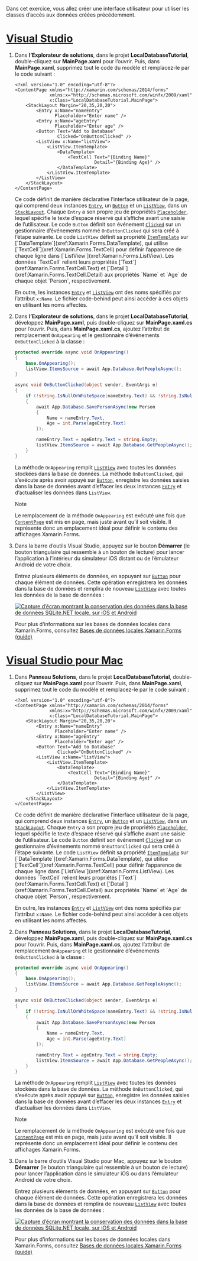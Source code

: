 Dans cet exercice, vous allez créer une interface utilisateur pour utiliser les classes d’accès aux données créées précédemment.

# <a name="visual-studiotabvswin"></a>[Visual Studio](#tab/vswin)

1. Dans **l’Explorateur de solutions**, dans le projet **LocalDatabaseTutorial**, double-cliquez sur **MainPage.xaml** pour l’ouvrir. Puis, dans **MainPage.xaml**, supprimez tout le code du modèle et remplacez-le par le code suivant :

    ```xaml
    <?xml version="1.0" encoding="utf-8"?>
    <ContentPage xmlns="http://xamarin.com/schemas/2014/forms"
                 xmlns:x="http://schemas.microsoft.com/winfx/2009/xaml"
                 x:Class="LocalDatabaseTutorial.MainPage">
        <StackLayout Margin="20,35,20,20">
            <Entry x:Name="nameEntry"
                   Placeholder="Enter name" />
            <Entry x:Name="ageEntry"
                   Placeholder="Enter age" />
            <Button Text="Add to Database"
                    Clicked="OnButtonClicked" />
            <ListView x:Name="listView">
                <ListView.ItemTemplate>
                    <DataTemplate>
                        <TextCell Text="{Binding Name}"
                                  Detail="{Binding Age}" />
                    </DataTemplate>
                </ListView.ItemTemplate>
            </ListView>
        </StackLayout>
    </ContentPage>
    ```

    Ce code définit de manière déclarative l’interface utilisateur de la page, qui comprend deux instances [`Entry`](xref:Xamarin.Forms.Entry), un [`Button`](xref:Xamarin.Forms.Button) et un [`ListView`](xref:Xamarin.Forms.ListView), dans un [`StackLayout`](xref:Xamarin.Forms.StackLayout). Chaque `Entry` a son propre jeu de propriétés [`Placeholder`](xref:Xamarin.Forms.Entry.Placeholder), lequel spécifie le texte d’espace réservé qui s’affiche avant une saisie de l’utilisateur. Le code `Button` définit son événement [`Clicked`](xref:Xamarin.Forms.Button.Clicked) sur un gestionnaire d’événements nommé `OnButtonClicked` qui sera créé à l’étape suivante. Le code `ListView` définit sa propriété [`ItemTemplate`](xref:Xamarin.Forms.ItemsView`1.ItemTemplate) sur [`DataTemplate`](xref:Xamarin.Forms.DataTemplate), qui utilise [`TextCell`](xref:Xamarin.Forms.TextCell) pour définir l’apparence de chaque ligne dans [`ListView`](xref:Xamarin.Forms.ListView). Les données `TextCell` relient leurs propriétés [`Text`](xref:Xamarin.Forms.TextCell.Text) et [`Detail`](xref:Xamarin.Forms.TextCell.Detail) aux propriétés `Name` et `Age` de chaque objet `Person`, respectivement.

    En outre, les instances [`Entry`](xref:Xamarin.Forms.Entry) et [`ListView`](xref:Xamarin.Forms.ListView) ont des noms spécifiés par l’attribut `x:Name`. Le fichier code-behind peut ainsi accéder à ces objets en utilisant les noms affectés.

1. Dans **l’Explorateur de solutions**, dans le projet **LocalDatabaseTutorial**, développez **MainPage.xaml**, puis double-cliquez sur **MainPage.xaml.cs** pour l’ouvrir. Puis, dans **MainPage.xaml.cs**, ajoutez l’attribut de remplacement `OnAppearing` et le gestionnaire d’événements `OnButtonClicked` à la classe :

    ```csharp
    protected override async void OnAppearing()
    {
        base.OnAppearing();
        listView.ItemsSource = await App.Database.GetPeopleAsync();
    }

    async void OnButtonClicked(object sender, EventArgs e)
    {
        if (!string.IsNullOrWhiteSpace(nameEntry.Text) && !string.IsNullOrWhiteSpace(ageEntry.Text))
        {
            await App.Database.SavePersonAsync(new Person
            {
                Name = nameEntry.Text,
                Age = int.Parse(ageEntry.Text)
            });

            nameEntry.Text = ageEntry.Text = string.Empty;
            listView.ItemsSource = await App.Database.GetPeopleAsync();
        }
    }
    ```

    La méthode `OnAppearing` remplit [`ListView`](xref:Xamarin.Forms.ListView) avec toutes les données stockées dans la base de données. La méthode `OnButtonClicked`, qui s’exécute après avoir appuyé sur [`Button`](xref:Xamarin.Forms.Button), enregistre les données saisies dans la base de données avant d’effacer les deux instances [`Entry`](xref:Xamarin.Forms.Entry) et d’actualiser les données dans `ListView`.

    > [!NOTE]
    > Le remplacement de la méthode `OnAppearing` est exécuté une fois que [`ContentPage`](xref:Xamarin.Forms.ContentPage) est mis en page, mais juste avant qu’il soit visible. Il représente donc un emplacement idéal pour définir le contenu des affichages Xamarin.Forms.

1. Dans la barre d’outils Visual Studio, appuyez sur le bouton **Démarrer** (le bouton triangulaire qui ressemble à un bouton de lecture) pour lancer l’application à l’intérieur du simulateur iOS distant ou de l’émulateur Android de votre choix.

    Entrez plusieurs éléments de données, en appuyant sur [`Button`](xref:Xamarin.Forms.Button) pour chaque élément de données. Cette opération enregistrera les données dans la base de données et remplira de nouveau [`ListView`](xref:Xamarin.Forms.ListView) avec toutes les données de la base de données :

    [![Capture d’écran montrant la conservation des données dans la base de données SQLite.NET locale, sur iOS et Android](../images/consume-data-access-classes.png "Conservation des données dans la base de données locale")](../images/consume-data-access-classes-large.png#lightbox "Conservation des données dans la base de données locale")

    Pour plus d’informations sur les bases de données locales dans Xamarin.Forms, consultez [Bases de données locales Xamarin.Forms (guide)](~/xamarin-forms/app-fundamentals/databases.md)

# <a name="visual-studio-for-mactabvsmac"></a>[Visual Studio pour Mac](#tab/vsmac)

1. Dans **Panneau Solutions**, dans le projet **LocalDatabaseTutorial**, double-cliquez sur **MainPage.xaml** pour l’ouvrir. Puis, dans **MainPage.xaml**, supprimez tout le code du modèle et remplacez-le par le code suivant :

    ```xaml
    <?xml version="1.0" encoding="utf-8"?>
    <ContentPage xmlns="http://xamarin.com/schemas/2014/forms"
                 xmlns:x="http://schemas.microsoft.com/winfx/2009/xaml"
                 x:Class="LocalDatabaseTutorial.MainPage">
        <StackLayout Margin="20,35,20,20">
            <Entry x:Name="nameEntry"
                   Placeholder="Enter name" />
            <Entry x:Name="ageEntry"
                   Placeholder="Enter age" />
            <Button Text="Add to Database"
                    Clicked="OnButtonClicked" />
            <ListView x:Name="listView">
                <ListView.ItemTemplate>
                    <DataTemplate>
                        <TextCell Text="{Binding Name}"
                                  Detail="{Binding Age}" />
                    </DataTemplate>
                </ListView.ItemTemplate>
            </ListView>
        </StackLayout>
    </ContentPage>
    ```

    Ce code définit de manière déclarative l’interface utilisateur de la page, qui comprend deux instances [`Entry`](xref:Xamarin.Forms.Entry), un [`Button`](xref:Xamarin.Forms.Button) et un [`ListView`](xref:Xamarin.Forms.ListView), dans un [`StackLayout`](xref:Xamarin.Forms.StackLayout). Chaque `Entry` a son propre jeu de propriétés [`Placeholder`](xref:Xamarin.Forms.Entry.Placeholder), lequel spécifie le texte d’espace réservé qui s’affiche avant une saisie de l’utilisateur. Le code `Button` définit son événement [`Clicked`](xref:Xamarin.Forms.Button.Clicked) sur un gestionnaire d’événements nommé `OnButtonClicked` qui sera créé à l’étape suivante. Le code `ListView` définit sa propriété [`ItemTemplate`](xref:Xamarin.Forms.ItemsView`1.ItemTemplate) sur [`DataTemplate`](xref:Xamarin.Forms.DataTemplate), qui utilise [`TextCell`](xref:Xamarin.Forms.TextCell) pour définir l’apparence de chaque ligne dans [`ListView`](xref:Xamarin.Forms.ListView). Les données `TextCell` relient leurs propriétés [`Text`](xref:Xamarin.Forms.TextCell.Text) et [`Detail`](xref:Xamarin.Forms.TextCell.Detail) aux propriétés `Name` et `Age` de chaque objet `Person`, respectivement.

    En outre, les instances [`Entry`](xref:Xamarin.Forms.Entry) et [`ListView`](xref:Xamarin.Forms.ListView) ont des noms spécifiés par l’attribut `x:Name`. Le fichier code-behind peut ainsi accéder à ces objets en utilisant les noms affectés.

1. Dans **Panneau Solutions**, dans le projet **LocalDatabaseTutorial**, développez **MainPage.xaml**, puis double-cliquez sur **MainPage.xaml.cs** pour l’ouvrir. Puis, dans **MainPage.xaml.cs**, ajoutez l’attribut de remplacement `OnAppearing` et le gestionnaire d’événements `OnButtonClicked` à la classe :

    ```csharp
    protected override async void OnAppearing()
    {
        base.OnAppearing();
        listView.ItemsSource = await App.Database.GetPeopleAsync();
    }

    async void OnButtonClicked(object sender, EventArgs e)
    {
        if (!string.IsNullOrWhiteSpace(nameEntry.Text) && !string.IsNullOrWhiteSpace(ageEntry.Text))
        {
            await App.Database.SavePersonAsync(new Person
            {
                Name = nameEntry.Text,
                Age = int.Parse(ageEntry.Text)
            });

            nameEntry.Text = ageEntry.Text = string.Empty;
            listView.ItemsSource = await App.Database.GetPeopleAsync();
        }
    }
    ```

    La méthode `OnAppearing` remplit [`ListView`](xref:Xamarin.Forms.ListView) avec toutes les données stockées dans la base de données. La méthode `OnButtonClicked`, qui s’exécute après avoir appuyé sur [`Button`](xref:Xamarin.Forms.Button), enregistre les données saisies dans la base de données avant d’effacer les deux instances [`Entry`](xref:Xamarin.Forms.Entry) et d’actualiser les données dans `ListView`.

    > [!NOTE]
    > Le remplacement de la méthode `OnAppearing` est exécuté une fois que [`ContentPage`](xref:Xamarin.Forms.ContentPage) est mis en page, mais juste avant qu’il soit visible. Il représente donc un emplacement idéal pour définir le contenu des affichages Xamarin.Forms.

1. Dans la barre d’outils Visual Studio pour Mac, appuyez sur le bouton **Démarrer** (le bouton triangulaire qui ressemble à un bouton de lecture) pour lancer l’application dans le simulateur iOS ou dans l’émulateur Android de votre choix.

    Entrez plusieurs éléments de données, en appuyant sur [`Button`](xref:Xamarin.Forms.Button) pour chaque élément de données. Cette opération enregistrera les données dans la base de données et remplira de nouveau [`ListView`](xref:Xamarin.Forms.ListView) avec toutes les données de la base de données :

    [![Capture d’écran montrant la conservation des données dans la base de données SQLite.NET locale, sur iOS et Android](../images/consume-data-access-classes.png "Conservation des données dans la base de données locale")](../images/consume-data-access-classes-large.png#lightbox "Conservation des données dans la base de données locale")

    Pour plus d’informations sur les bases de données locales dans Xamarin.Forms, consultez [Bases de données locales Xamarin.Forms (guide)](~/xamarin-forms/app-fundamentals/databases.md)
